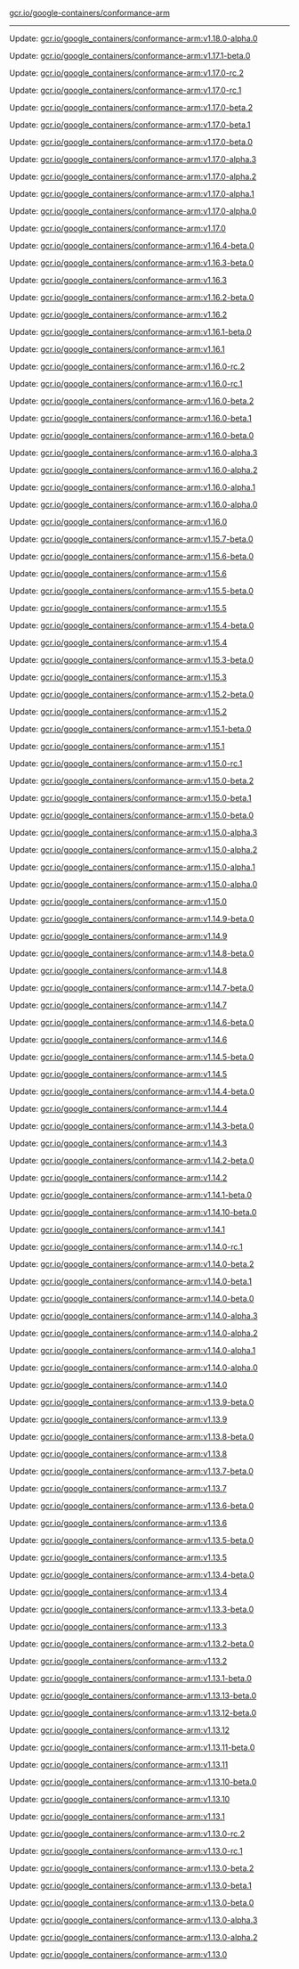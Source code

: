 [gcr.io/google-containers/conformance-arm](https://hub.docker.com/r/cruse/conformance-arm/tags/) 

----
Update: [gcr.io/google_containers/conformance-arm:v1.18.0-alpha.0](https://hub.docker.com/r/cruse/conformance-arm/tags/)

Update: [gcr.io/google_containers/conformance-arm:v1.17.1-beta.0](https://hub.docker.com/r/cruse/conformance-arm/tags/)

Update: [gcr.io/google_containers/conformance-arm:v1.17.0-rc.2](https://hub.docker.com/r/cruse/conformance-arm/tags/)

Update: [gcr.io/google_containers/conformance-arm:v1.17.0-rc.1](https://hub.docker.com/r/cruse/conformance-arm/tags/)

Update: [gcr.io/google_containers/conformance-arm:v1.17.0-beta.2](https://hub.docker.com/r/cruse/conformance-arm/tags/)

Update: [gcr.io/google_containers/conformance-arm:v1.17.0-beta.1](https://hub.docker.com/r/cruse/conformance-arm/tags/)

Update: [gcr.io/google_containers/conformance-arm:v1.17.0-beta.0](https://hub.docker.com/r/cruse/conformance-arm/tags/)

Update: [gcr.io/google_containers/conformance-arm:v1.17.0-alpha.3](https://hub.docker.com/r/cruse/conformance-arm/tags/)

Update: [gcr.io/google_containers/conformance-arm:v1.17.0-alpha.2](https://hub.docker.com/r/cruse/conformance-arm/tags/)

Update: [gcr.io/google_containers/conformance-arm:v1.17.0-alpha.1](https://hub.docker.com/r/cruse/conformance-arm/tags/)

Update: [gcr.io/google_containers/conformance-arm:v1.17.0-alpha.0](https://hub.docker.com/r/cruse/conformance-arm/tags/)

Update: [gcr.io/google_containers/conformance-arm:v1.17.0](https://hub.docker.com/r/cruse/conformance-arm/tags/)

Update: [gcr.io/google_containers/conformance-arm:v1.16.4-beta.0](https://hub.docker.com/r/cruse/conformance-arm/tags/)

Update: [gcr.io/google_containers/conformance-arm:v1.16.3-beta.0](https://hub.docker.com/r/cruse/conformance-arm/tags/)

Update: [gcr.io/google_containers/conformance-arm:v1.16.3](https://hub.docker.com/r/cruse/conformance-arm/tags/)

Update: [gcr.io/google_containers/conformance-arm:v1.16.2-beta.0](https://hub.docker.com/r/cruse/conformance-arm/tags/)

Update: [gcr.io/google_containers/conformance-arm:v1.16.2](https://hub.docker.com/r/cruse/conformance-arm/tags/)

Update: [gcr.io/google_containers/conformance-arm:v1.16.1-beta.0](https://hub.docker.com/r/cruse/conformance-arm/tags/)

Update: [gcr.io/google_containers/conformance-arm:v1.16.1](https://hub.docker.com/r/cruse/conformance-arm/tags/)

Update: [gcr.io/google_containers/conformance-arm:v1.16.0-rc.2](https://hub.docker.com/r/cruse/conformance-arm/tags/)

Update: [gcr.io/google_containers/conformance-arm:v1.16.0-rc.1](https://hub.docker.com/r/cruse/conformance-arm/tags/)

Update: [gcr.io/google_containers/conformance-arm:v1.16.0-beta.2](https://hub.docker.com/r/cruse/conformance-arm/tags/)

Update: [gcr.io/google_containers/conformance-arm:v1.16.0-beta.1](https://hub.docker.com/r/cruse/conformance-arm/tags/)

Update: [gcr.io/google_containers/conformance-arm:v1.16.0-beta.0](https://hub.docker.com/r/cruse/conformance-arm/tags/)

Update: [gcr.io/google_containers/conformance-arm:v1.16.0-alpha.3](https://hub.docker.com/r/cruse/conformance-arm/tags/)

Update: [gcr.io/google_containers/conformance-arm:v1.16.0-alpha.2](https://hub.docker.com/r/cruse/conformance-arm/tags/)

Update: [gcr.io/google_containers/conformance-arm:v1.16.0-alpha.1](https://hub.docker.com/r/cruse/conformance-arm/tags/)

Update: [gcr.io/google_containers/conformance-arm:v1.16.0-alpha.0](https://hub.docker.com/r/cruse/conformance-arm/tags/)

Update: [gcr.io/google_containers/conformance-arm:v1.16.0](https://hub.docker.com/r/cruse/conformance-arm/tags/)

Update: [gcr.io/google_containers/conformance-arm:v1.15.7-beta.0](https://hub.docker.com/r/cruse/conformance-arm/tags/)

Update: [gcr.io/google_containers/conformance-arm:v1.15.6-beta.0](https://hub.docker.com/r/cruse/conformance-arm/tags/)

Update: [gcr.io/google_containers/conformance-arm:v1.15.6](https://hub.docker.com/r/cruse/conformance-arm/tags/)

Update: [gcr.io/google_containers/conformance-arm:v1.15.5-beta.0](https://hub.docker.com/r/cruse/conformance-arm/tags/)

Update: [gcr.io/google_containers/conformance-arm:v1.15.5](https://hub.docker.com/r/cruse/conformance-arm/tags/)

Update: [gcr.io/google_containers/conformance-arm:v1.15.4-beta.0](https://hub.docker.com/r/cruse/conformance-arm/tags/)

Update: [gcr.io/google_containers/conformance-arm:v1.15.4](https://hub.docker.com/r/cruse/conformance-arm/tags/)

Update: [gcr.io/google_containers/conformance-arm:v1.15.3-beta.0](https://hub.docker.com/r/cruse/conformance-arm/tags/)

Update: [gcr.io/google_containers/conformance-arm:v1.15.3](https://hub.docker.com/r/cruse/conformance-arm/tags/)

Update: [gcr.io/google_containers/conformance-arm:v1.15.2-beta.0](https://hub.docker.com/r/cruse/conformance-arm/tags/)

Update: [gcr.io/google_containers/conformance-arm:v1.15.2](https://hub.docker.com/r/cruse/conformance-arm/tags/)

Update: [gcr.io/google_containers/conformance-arm:v1.15.1-beta.0](https://hub.docker.com/r/cruse/conformance-arm/tags/)

Update: [gcr.io/google_containers/conformance-arm:v1.15.1](https://hub.docker.com/r/cruse/conformance-arm/tags/)

Update: [gcr.io/google_containers/conformance-arm:v1.15.0-rc.1](https://hub.docker.com/r/cruse/conformance-arm/tags/)

Update: [gcr.io/google_containers/conformance-arm:v1.15.0-beta.2](https://hub.docker.com/r/cruse/conformance-arm/tags/)

Update: [gcr.io/google_containers/conformance-arm:v1.15.0-beta.1](https://hub.docker.com/r/cruse/conformance-arm/tags/)

Update: [gcr.io/google_containers/conformance-arm:v1.15.0-beta.0](https://hub.docker.com/r/cruse/conformance-arm/tags/)

Update: [gcr.io/google_containers/conformance-arm:v1.15.0-alpha.3](https://hub.docker.com/r/cruse/conformance-arm/tags/)

Update: [gcr.io/google_containers/conformance-arm:v1.15.0-alpha.2](https://hub.docker.com/r/cruse/conformance-arm/tags/)

Update: [gcr.io/google_containers/conformance-arm:v1.15.0-alpha.1](https://hub.docker.com/r/cruse/conformance-arm/tags/)

Update: [gcr.io/google_containers/conformance-arm:v1.15.0-alpha.0](https://hub.docker.com/r/cruse/conformance-arm/tags/)

Update: [gcr.io/google_containers/conformance-arm:v1.15.0](https://hub.docker.com/r/cruse/conformance-arm/tags/)

Update: [gcr.io/google_containers/conformance-arm:v1.14.9-beta.0](https://hub.docker.com/r/cruse/conformance-arm/tags/)

Update: [gcr.io/google_containers/conformance-arm:v1.14.9](https://hub.docker.com/r/cruse/conformance-arm/tags/)

Update: [gcr.io/google_containers/conformance-arm:v1.14.8-beta.0](https://hub.docker.com/r/cruse/conformance-arm/tags/)

Update: [gcr.io/google_containers/conformance-arm:v1.14.8](https://hub.docker.com/r/cruse/conformance-arm/tags/)

Update: [gcr.io/google_containers/conformance-arm:v1.14.7-beta.0](https://hub.docker.com/r/cruse/conformance-arm/tags/)

Update: [gcr.io/google_containers/conformance-arm:v1.14.7](https://hub.docker.com/r/cruse/conformance-arm/tags/)

Update: [gcr.io/google_containers/conformance-arm:v1.14.6-beta.0](https://hub.docker.com/r/cruse/conformance-arm/tags/)

Update: [gcr.io/google_containers/conformance-arm:v1.14.6](https://hub.docker.com/r/cruse/conformance-arm/tags/)

Update: [gcr.io/google_containers/conformance-arm:v1.14.5-beta.0](https://hub.docker.com/r/cruse/conformance-arm/tags/)

Update: [gcr.io/google_containers/conformance-arm:v1.14.5](https://hub.docker.com/r/cruse/conformance-arm/tags/)

Update: [gcr.io/google_containers/conformance-arm:v1.14.4-beta.0](https://hub.docker.com/r/cruse/conformance-arm/tags/)

Update: [gcr.io/google_containers/conformance-arm:v1.14.4](https://hub.docker.com/r/cruse/conformance-arm/tags/)

Update: [gcr.io/google_containers/conformance-arm:v1.14.3-beta.0](https://hub.docker.com/r/cruse/conformance-arm/tags/)

Update: [gcr.io/google_containers/conformance-arm:v1.14.3](https://hub.docker.com/r/cruse/conformance-arm/tags/)

Update: [gcr.io/google_containers/conformance-arm:v1.14.2-beta.0](https://hub.docker.com/r/cruse/conformance-arm/tags/)

Update: [gcr.io/google_containers/conformance-arm:v1.14.2](https://hub.docker.com/r/cruse/conformance-arm/tags/)

Update: [gcr.io/google_containers/conformance-arm:v1.14.1-beta.0](https://hub.docker.com/r/cruse/conformance-arm/tags/)

Update: [gcr.io/google_containers/conformance-arm:v1.14.10-beta.0](https://hub.docker.com/r/cruse/conformance-arm/tags/)

Update: [gcr.io/google_containers/conformance-arm:v1.14.1](https://hub.docker.com/r/cruse/conformance-arm/tags/)

Update: [gcr.io/google_containers/conformance-arm:v1.14.0-rc.1](https://hub.docker.com/r/cruse/conformance-arm/tags/)

Update: [gcr.io/google_containers/conformance-arm:v1.14.0-beta.2](https://hub.docker.com/r/cruse/conformance-arm/tags/)

Update: [gcr.io/google_containers/conformance-arm:v1.14.0-beta.1](https://hub.docker.com/r/cruse/conformance-arm/tags/)

Update: [gcr.io/google_containers/conformance-arm:v1.14.0-beta.0](https://hub.docker.com/r/cruse/conformance-arm/tags/)

Update: [gcr.io/google_containers/conformance-arm:v1.14.0-alpha.3](https://hub.docker.com/r/cruse/conformance-arm/tags/)

Update: [gcr.io/google_containers/conformance-arm:v1.14.0-alpha.2](https://hub.docker.com/r/cruse/conformance-arm/tags/)

Update: [gcr.io/google_containers/conformance-arm:v1.14.0-alpha.1](https://hub.docker.com/r/cruse/conformance-arm/tags/)

Update: [gcr.io/google_containers/conformance-arm:v1.14.0-alpha.0](https://hub.docker.com/r/cruse/conformance-arm/tags/)

Update: [gcr.io/google_containers/conformance-arm:v1.14.0](https://hub.docker.com/r/cruse/conformance-arm/tags/)

Update: [gcr.io/google_containers/conformance-arm:v1.13.9-beta.0](https://hub.docker.com/r/cruse/conformance-arm/tags/)

Update: [gcr.io/google_containers/conformance-arm:v1.13.9](https://hub.docker.com/r/cruse/conformance-arm/tags/)

Update: [gcr.io/google_containers/conformance-arm:v1.13.8-beta.0](https://hub.docker.com/r/cruse/conformance-arm/tags/)

Update: [gcr.io/google_containers/conformance-arm:v1.13.8](https://hub.docker.com/r/cruse/conformance-arm/tags/)

Update: [gcr.io/google_containers/conformance-arm:v1.13.7-beta.0](https://hub.docker.com/r/cruse/conformance-arm/tags/)

Update: [gcr.io/google_containers/conformance-arm:v1.13.7](https://hub.docker.com/r/cruse/conformance-arm/tags/)

Update: [gcr.io/google_containers/conformance-arm:v1.13.6-beta.0](https://hub.docker.com/r/cruse/conformance-arm/tags/)

Update: [gcr.io/google_containers/conformance-arm:v1.13.6](https://hub.docker.com/r/cruse/conformance-arm/tags/)

Update: [gcr.io/google_containers/conformance-arm:v1.13.5-beta.0](https://hub.docker.com/r/cruse/conformance-arm/tags/)

Update: [gcr.io/google_containers/conformance-arm:v1.13.5](https://hub.docker.com/r/cruse/conformance-arm/tags/)

Update: [gcr.io/google_containers/conformance-arm:v1.13.4-beta.0](https://hub.docker.com/r/cruse/conformance-arm/tags/)

Update: [gcr.io/google_containers/conformance-arm:v1.13.4](https://hub.docker.com/r/cruse/conformance-arm/tags/)

Update: [gcr.io/google_containers/conformance-arm:v1.13.3-beta.0](https://hub.docker.com/r/cruse/conformance-arm/tags/)

Update: [gcr.io/google_containers/conformance-arm:v1.13.3](https://hub.docker.com/r/cruse/conformance-arm/tags/)

Update: [gcr.io/google_containers/conformance-arm:v1.13.2-beta.0](https://hub.docker.com/r/cruse/conformance-arm/tags/)

Update: [gcr.io/google_containers/conformance-arm:v1.13.2](https://hub.docker.com/r/cruse/conformance-arm/tags/)

Update: [gcr.io/google_containers/conformance-arm:v1.13.1-beta.0](https://hub.docker.com/r/cruse/conformance-arm/tags/)

Update: [gcr.io/google_containers/conformance-arm:v1.13.13-beta.0](https://hub.docker.com/r/cruse/conformance-arm/tags/)

Update: [gcr.io/google_containers/conformance-arm:v1.13.12-beta.0](https://hub.docker.com/r/cruse/conformance-arm/tags/)

Update: [gcr.io/google_containers/conformance-arm:v1.13.12](https://hub.docker.com/r/cruse/conformance-arm/tags/)

Update: [gcr.io/google_containers/conformance-arm:v1.13.11-beta.0](https://hub.docker.com/r/cruse/conformance-arm/tags/)

Update: [gcr.io/google_containers/conformance-arm:v1.13.11](https://hub.docker.com/r/cruse/conformance-arm/tags/)

Update: [gcr.io/google_containers/conformance-arm:v1.13.10-beta.0](https://hub.docker.com/r/cruse/conformance-arm/tags/)

Update: [gcr.io/google_containers/conformance-arm:v1.13.10](https://hub.docker.com/r/cruse/conformance-arm/tags/)

Update: [gcr.io/google_containers/conformance-arm:v1.13.1](https://hub.docker.com/r/cruse/conformance-arm/tags/)

Update: [gcr.io/google_containers/conformance-arm:v1.13.0-rc.2](https://hub.docker.com/r/cruse/conformance-arm/tags/)

Update: [gcr.io/google_containers/conformance-arm:v1.13.0-rc.1](https://hub.docker.com/r/cruse/conformance-arm/tags/)

Update: [gcr.io/google_containers/conformance-arm:v1.13.0-beta.2](https://hub.docker.com/r/cruse/conformance-arm/tags/)

Update: [gcr.io/google_containers/conformance-arm:v1.13.0-beta.1](https://hub.docker.com/r/cruse/conformance-arm/tags/)

Update: [gcr.io/google_containers/conformance-arm:v1.13.0-beta.0](https://hub.docker.com/r/cruse/conformance-arm/tags/)

Update: [gcr.io/google_containers/conformance-arm:v1.13.0-alpha.3](https://hub.docker.com/r/cruse/conformance-arm/tags/)

Update: [gcr.io/google_containers/conformance-arm:v1.13.0-alpha.2](https://hub.docker.com/r/cruse/conformance-arm/tags/)

Update: [gcr.io/google_containers/conformance-arm:v1.13.0](https://hub.docker.com/r/cruse/conformance-arm/tags/)

